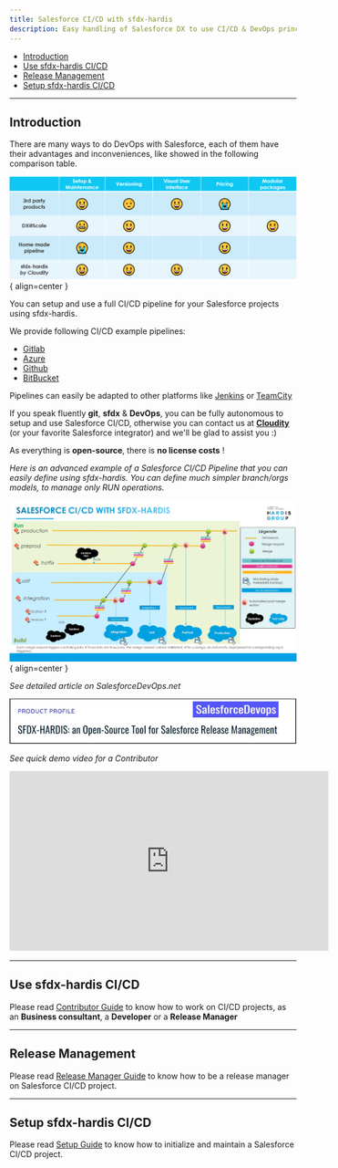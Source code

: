 ```yaml
---
title: Salesforce CI/CD with sfdx-hardis
description: Easy handling of Salesforce DX to use CI/CD & DevOps principles on your Salesforce projects
---
```

<!-- markdownlint-disable MD013 -->

- [Introduction](#introduction)
- [Use sfdx-hardis CI/CD](#use-sfdx-hardis-cicd)
- [Release Management](#release-management)
- [Setup sfdx-hardis CI/CD](#setup-sfdx-hardis-cicd)

___

## Introduction

There are many ways to do DevOps with Salesforce, each of them have their advantages and inconveniences, like showed in the following comparison table.

![](assets/images/devops-comparison.png){ align=center }

You can setup and use a full CI/CD pipeline for your Salesforce projects using sfdx-hardis.

We provide following CI/CD example pipelines:
- [Gitlab](https://github.com/hardisgroupcom/sfdx-hardis/blob/main/defaults/ci/.gitlab-ci.yml)
- [Azure](https://github.com/hardisgroupcom/sfdx-hardis/blob/main/defaults/ci/azure-pipelines-checks.yml)
- [Github](https://github.com/hardisgroupcom/sfdx-hardis/blob/main/defaults/ci/.github/workflows/deploy.yml)
- [BitBucket](https://github.com/hardisgroupcom/sfdx-hardis/blob/main/defaults/ci/bitbucket-pipelines.yml)

Pipelines can easily be adapted to other platforms like [Jenkins](https://www.jenkins.io/) or [TeamCity](https://www.jetbrains.com/teamcity/)

If you speak fluently **git**, **sfdx** & **DevOps**, you can be fully autonomous to setup and use Salesforce CI/CD, otherwise you can contact us at [**Cloudity**](https://cloudity.com/) (or your favorite Salesforce integrator) and we'll be glad to assist you :)

As everything is **open-source**, there is **no license costs** !

_Here is an advanced example of a Salesforce CI/CD Pipeline that you can easily define using sfdx-hardis._
_You can define much simpler branch/orgs models, to manage only RUN operations._

![](assets/images/ci-cd-schema-main.jpg){ align=center }

_See detailed article on SalesforceDevOps.net_

[![](assets/images/article-cicd-salesforcedevopsnet.jpg)](https://salesforcedevops.net/index.php/2023/03/01/sfdx-hardis-open-source-salesforce-release-management/)

_See quick demo video for a Contributor_

<div style="text-align:center"><iframe width="560" height="315" src="https://www.youtube.com/embed/zEYqTd2txU4" title="YouTube video player" frameborder="0" allow="accelerometer; autoplay; clipboard-write; encrypted-media; gyroscope; picture-in-picture" allowfullscreen></iframe></div>

___

## Use sfdx-hardis CI/CD

Please read [Contributor Guide](salesforce-ci-cd-use-home.md) to know how to work on CI/CD projects, as an **Business consultant**, a **Developer** or a **Release Manager**

___

## Release Management

Please read [Release Manager Guide](salesforce-ci-cd-release-home.md) to know how to be a release manager on Salesforce CI/CD project.

___

## Setup sfdx-hardis CI/CD

Please read [Setup Guide](salesforce-ci-cd-setup-home.md) to know how to initialize and maintain a Salesforce CI/CD project.




